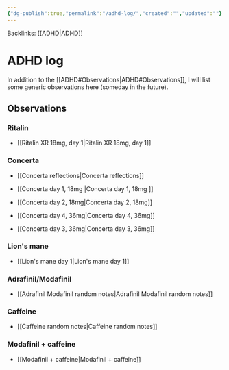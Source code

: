 ```yaml
---
{"dg-publish":true,"permalink":"/adhd-log/","created":"","updated":""}
---
```



Backlinks: [[ADHD\|ADHD]]

# ADHD log

In addition to the [[ADHD#Observations\|ADHD#Observations]], I will list some generic observations here (someday in the future).

## Observations 

### Ritalin

- [[Ritalin XR 18mg, day 1\|Ritalin XR 18mg, day 1]]

### Concerta

- [[Concerta reflections\|Concerta reflections]]

- [[Concerta day 1, 18mg \|Concerta day 1, 18mg ]]
- [[Concerta day 2, 18mg\|Concerta day 2, 18mg]]
- [[Concerta day 4, 36mg\|Concerta day 4, 36mg]]
- [[Concerta day 3, 36mg\|Concerta day 3, 36mg]]

### Lion's mane

- [[Lion's mane day 1\|Lion's mane day 1]]

### Adrafinil/Modafinil

- [[Adrafinil Modafinil random notes\|Adrafinil Modafinil random notes]]

### Caffeine

- [[Caffeine random notes\|Caffeine random notes]]

### Modafinil + caffeine

- [[Modafinil + caffeine\|Modafinil + caffeine]]

